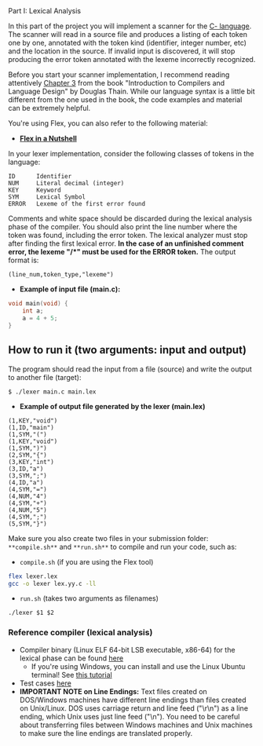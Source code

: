 <div class="hJDwNd-AhqUyc-uQSCkd purZT-AhqUyc-II5mzb pSzOP-AhqUyc-qWD73c JNdkSc">

<div class="JNdkSc-SmKAyb">

<div class="" jscontroller="sGwD4d" jsaction="zXBUYb:zTPCnb;oc1XGd:Qxe3nd;" jsname="F57UId">

<div class="oKdM2c Kzv0Me">

<div id="h.p_NEpWpu2ePhFg" class="hJDwNd-AhqUyc-uQSCkd jXK9ad D2fZ2 OjCsFc wHaque GNzUNc">

<div class="jXK9ad-SmKAyb">

<div class="tyJCtd mGzaTb baZpAe">

## 

<div jscontroller="Ae65rd" jsaction="touchstart:UrsOsc; click:KjsqPd; focusout:QZoaZ; mouseover:y0pDld; mouseout:dq0hvd;fv1Rjc:jbFSOd;CrfLRd:SzACGe;" class="CjVfdc">

<div class="PPhIP rviiZ" jsname="haAclf">

</div>

Part I: Lexical Analysis</div>

In this part of the project you will implement a scanner for the [C- language](/view/cs1622sp2020/c-language?authuser=0). The scanner will read in a source file and produces a listing of each token one by one, annotated with the token kind (identifier, integer number, etc) and the location in the source. If invalid input is discovered, it will stop producing the error token annotated with the lexeme incorrectly recognized.

Before you start your scanner implementation, I recommend reading attentively [Chapter 3](https://www.google.com/url?q=https%3A%2F%2Fwww3.nd.edu%2F~dthain%2Fcompilerbook%2Fchapter3.pdf&sa=D&sntz=1&usg=AFQjCNGIpaKNmFBB6u9JtSwjL-TqdG8CcQ) from the book "Introduction to Compilers and Language Design" by Douglas Thain. While our language syntax is a little bit different from the one used in the book, the code examples and material can be extremely helpful.

You're using Flex, you can also refer to the following material:

*   [**Flex in a Nutshell**](https://www.google.com/url?q=https%3A%2F%2Fwww.dropbox.com%2Fs%2Fcfu2fvllatyvtg3%2F050%2520Flex%2520In%2520A%2520Nutshell.pdf&sa=D&sntz=1&usg=AFQjCNHdXOyaCdvl1CSVfN4aOYZzl0p3xg)

In your lexer implementation, consider the following classes of tokens in the language:

```
ID      Identifier
NUM     Literal decimal (integer)
KEY     Keyword
SYM     Lexical Symbol
ERROR   Lexeme of the first error found
```
</div>

Comments and white space should be discarded during the lexical analysis phase of the compiler. You should also print the line number where the token was found, including the error token. The lexical analyzer must stop after finding the first lexical error. **In the case of an unfinished comment error, the lexeme "/*" must be used for the ERROR token.** The output format is:

```
(line_num,token_type,"lexeme")
```
     
</div>

*   **Example of input file (main.c):**

```c
void main(void) {
	int a;
	a = 4 + 5;
}
```

## How to run it (two arguments: input and output)

The program should read the input from a file (source) and write the output to another file (target):

```
$ ./lexer main.c main.lex
```

</div>

*   **Example of output file generated by the lexer (main.lex)**

```
(1,KEY,"void")
(1,ID,"main")
(1,SYM,"(")
(1,KEY,"void")
(1,SYM,")")
(2,SYM,"{")
(3,KEY,"int")
(3,ID,"a")
(3,SYM,";")
(4,ID,"a")
(4,SYM,"=")
(4,NUM,"4")
(4,SYM,"+")
(4,NUM,"5")
(4,SYM,";")
(5,SYM,"}")
```

Make sure you also create two files in your submission folder: `**compile.sh**` and `**run.sh**` to compile and run your code, such as:

*   `compile.sh` (if you are using the Flex tool)

```sh
flex lexer.lex
gcc -o lexer lex.yy.c -ll
```

*   `run.sh` (takes two arguments as filenames)

```
./lexer $1 $2
```

### Reference compiler (lexical analysis)

*   Compiler binary (Linux ELF 64-bit LSB executable, x86-64) for the lexical phase can be found [here](https://www.google.com/url?q=https%3A%2F%2Fpitt-my.sharepoint.com%2F%3Au%3A%2Fg%2Fpersonal%2Fvtp4_pitt_edu%2FEYqSiG_rxJFMpJB4wTKlNDUBQ_Ux8anNWN--KIjf2hMjxg%3Fe%3DheWYaj&sa=D&sntz=1&usg=AFQjCNElgitnULm8qPKZA4DVIOFd2jblAw)
    *   If you're using Windows, you can install and use the Linux Ubuntu terminal! See [this tutorial](https://www.google.com/url?q=https%3A%2F%2Ftutorials.ubuntu.com%2Ftutorial%2Ftutorial-ubuntu-on-windows&sa=D&sntz=1&usg=AFQjCNHGZGmj-RPsE_2PokGCnxIWJa-4Sg)
*   Test cases [here](https://www.google.com/url?q=https%3A%2F%2Fpitt-my.sharepoint.com%2F%3Au%3A%2Fg%2Fpersonal%2Fvtp4_pitt_edu%2FEYMS71uaXRxDp2_-wupCu6oBXeZeJV-iqTvQhpqWq2koBQ%3Fe%3DCakHCH&sa=D&sntz=1&usg=AFQjCNFYHlLGF7K-I0v_N2GyxI6dkV8dwQ)
*   **IMPORTANT NOTE on Line Endings:** Text files created on DOS/Windows machines have different line endings than files created on Unix/Linux. DOS uses carriage return and line feed ("\r\n") as a line ending, which Unix uses just line feed ("\n"). You need to be careful about transferring files between Windows machines and Unix machines to make sure the line endings are translated properly.

</div>

</div>

</div>

</div>

</div>

</div>

</div>